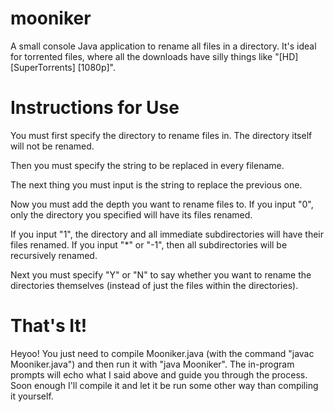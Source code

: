 mooniker
========

A small console Java application to rename all files in a directory. It's ideal for torrented files, where all the downloads have silly things like "[HD] [SuperTorrents] [1080p]".


Instructions for Use
========
You must first specify the directory to rename files in. The directory itself will not be renamed. 

Then you must specify the string to be replaced in every filename.

The next thing you must input is the string to replace the previous one. 

Now you must add the depth you want to rename files to. If you input "0", only the directory you specified will have its files renamed. 

If you input "1", the directory and all immediate subdirectories will have their files renamed. If you input "*" or "-1", then all subdirectories will be recursively renamed.

Next you must specify "Y" or "N" to say whether you want to rename the directories themselves (instead of just the files within the directories). 


That's It!
========
Heyoo! You just need to compile Mooniker.java (with the command "javac Mooniker.java") and then run it with "java Mooniker". The in-program prompts will echo what I said above and guide you through the process. Soon enough I'll compile it and let it be run some other way than compiling it yourself. 
